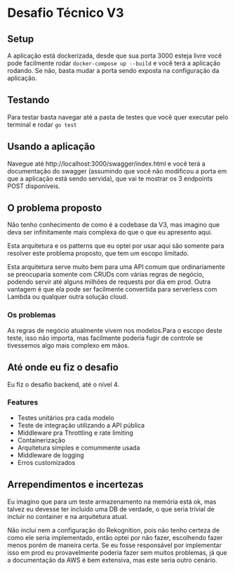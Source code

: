 # Desafio Técnico V3

## Setup
A aplicação está dockerizada, desde que sua porta 3000 esteja livre você pode facilmente rodar `docker-compose up --build` e você terá a aplicação rodando. Se não, basta mudar a porta sendo exposta na configuração da aplicação.

## Testando
Para testar basta navegar até a pasta de testes que você quer executar pelo terminal e rodar `go test`

## Usando a aplicação
Navegue até http://localhost:3000/swagger/index.html e você terá a documentação do swagger (assumindo que você não modificou a porta em que a aplicação está sendo servida), que vai te mostrar os 3 endpoints POST disponíveis.

## O problema proposto
Não tenho conhecimento de como é a codebase da V3, mas imagino que deva ser infinitamente mais complexa do que o que eu apresento aqui.

Esta arquitetura e os patterns que eu optei por usar aqui são somente para resolver este problema proposto, que tem um escopo limitado.

Esta arquitetura serve muito bem para uma API comum que ordinariamente se preocuparia somente com CRUDs com várias regras de negócio, podendo servir até alguns milhões de requests por dia em prod. Outra vantagem é que ela pode ser facilmente convertida para serverless com Lambda ou qualquer outra solução cloud.

### Os problemas 
As regras de negócio atualmente vivem nos modelos.Para o escopo deste teste, isso não importa, mas facilmente poderia fugir de controle se tivessemos algo mais complexo em mãos.


## Até onde eu fiz o desafio
Eu fiz o desafio backend, até o nível 4.

### Features
<ul>
  <li>Testes unitários pra cada modelo</li>
  <li>Teste de integração utilizando a API pública</li>
  <li>Middleware pra Throttling e rate limiting</li>
  <li>Containerização</li>
  <li>Arquitetura simples e comummente usada</li>
  <li>Middleware de logging</li>
  <li>Erros customizados</li>
</ul>

## Arrependimentos e incertezas
Eu imagino que para um teste armazenamento na memória está ok, mas talvez eu devesse ter incluido uma DB de verdade, o que seria trivial de incluir no container e na arquitetura atual.

Não incluí nem a configuração do Rekognition, pois não tenho certeza de como ele seria implementado, então optei por não fazer, escolhendo fazer menos porém de maneira certa. Se eu fosse responsável por implementar isso em prod eu provavelmente poderia fazer sem muitos problemas, já que a documentação da AWS é bem extensiva, mas este seria outro cenário.